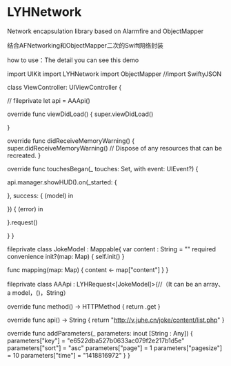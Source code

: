 # LYHNetwork
Network encapsulation library based on Alarmfire and ObjectMapper

结合AFNetworking和ObjectMapper二次的Swift网络封装

how to use：The detail you can see this demo

import UIKit
import LYHNetwork
import ObjectMapper
//import SwiftyJSON

class ViewController: UIViewController {

//    fileprivate let api = AAApi()

override func viewDidLoad() {
super.viewDidLoad()

}

override func didReceiveMemoryWarning() {
super.didReceiveMemoryWarning()
// Dispose of any resources that can be recreated.
}

override func touchesBegan(_ touches: Set<UITouch>, with event: UIEvent?) {

api.manager.showHUD().on(_started: {

}, success: { (model) in

}) { (error) in

}.request()

}
}

fileprivate class JokeModel : Mappable{
var content : String = ""
required convenience init?(map: Map) {
self.init()
}

func mapping(map: Map) {
content <- map["content"]
}
}

fileprivate class AAApi : LYHRequest<[JokeModel]>{//（It can be an array<Mappable>、a model<Mappable>，()，String）

override func method() -> HTTPMethod {
return .get
}

override func api() -> String {
return "http://v.juhe.cn/joke/content/list.php"
}

override func addParameters(_ parameters: inout [String : Any]) {
parameters["key"] = "e6522dba527b0633ac079f2e217b1d5e"
parameters["sort"] = "asc"
parameters["page"] = 1
parameters["pagesize"] = 10
parameters["time"] = "1418816972"
}
}
